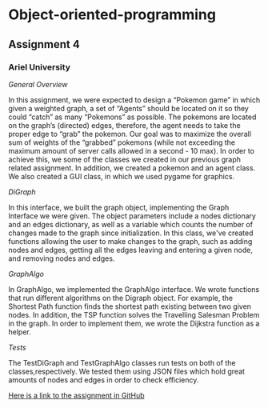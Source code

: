 # Object-oriented-programming

## Assignment 4

### Ariel University

_General Overview_

In this assignment, we were expected to design a “Pokemon game” in which given a weighted graph,  a set of “Agents” should be located on it so they could “catch” as many “Pokemons” as possible. The pokemons are located on the graph’s (directed) edges, therefore, the agent needs to take the proper edge to “grab” the pokemon. Our goal was to maximize the overall sum of weights of the “grabbed” pokemons (while not exceeding the maximum amount of server calls allowed in a second - 10 max). In order to achieve this, we some of the classes we created in our previous graph related assignment. In addition, we created a pokemon and an agent class. We also created a GUI class, in which we used pygame for graphics.

_DiGraph_

In this interface, we built the graph object, implementing the Graph Interface we were given. The object parameters include a nodes dictionary and an edges dictionary, as well as a variable which counts the number of changes made to the graph since initialization.
In this class, we've created functions allowing the user to make changes to the graph, such as adding nodes and edges, getting all the edges leaving and entering a given node, and removing nodes and edges.

_GraphAlgo_

In GraphAlgo, we implemented the GraphAlgo interface. We wrote functions that run different algorithms on the Digraph object. For example, the Shortest Path function finds the shortest path existing between two given nodes. In addition, the TSP function solves the Travelling Salesman Problem in the graph. In order to implement them, we wrote the Dijkstra function as a helper.

_Tests_

The TestDiGraph and TestGraphAlgo classes run tests on both of the classes,respectively. We tested them using JSON files which hold great amounts of nodes and edges in order to check efficiency.

[Here is a link to the assignment in GitHub](https://docs.google.com/document/d/1LrXIX2pLvRIVHdSqVIimCCxL7UBMaogAcLKfr2dOjHk/edit)
